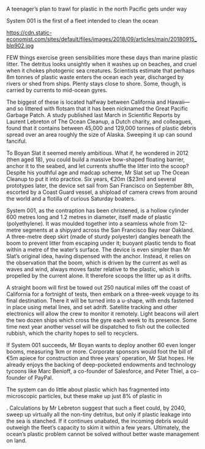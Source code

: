 A teenager’s plan to trawl for plastic in the north Pacific gets under way

System 001 is the first of a fleet intended to clean the ocean

https://cdn.static-economist.com/sites/default/files/images/2018/09/articles/main/20180915_blp902.jpg

FEW things exercise green sensibilities more these days than marine plastic litter. The detritus looks unsightly when it washes up on beaches, and cruel when it chokes photogenic sea creatures. Scientists estimate that perhaps 8m tonnes of plastic waste enters the ocean each year, discharged by rivers or shed from ships. Plenty stays close to shore. Some, though, is carried by currents to mid-ocean gyres.

The biggest of these is located halfway between California and Hawaii—and so littered with flotsam that it has been nicknamed the Great Pacific Garbage Patch. A study published last March in  Scientific Reports  by Laurent Lebreton of The Ocean Cleanup, a Dutch charity, and colleagues, found that it contains between 45,000 and 129,000 tonnes of plastic debris spread over an area roughly the size of Alaska. Sweeping it up can sound fanciful.

To Boyan Slat it seemed merely ambitious. What if, he wondered in 2012 (then aged 18), you could build a massive bow-shaped floating barrier, anchor it to the seabed, and let currents shuffle the litter into the scoop? Despite his youthful age and madcap scheme, Mr Slat set up The Ocean Cleanup to put it into practice. Six years, €20m ($23m) and several prototypes later, the device set sail from San Francisco on September 8th, escorted by a Coast Guard vessel, a shipload of camera crews from around the world and a flotilla of curious Saturday boaters.

System 001, as the contraption has been christened, is a hollow cylinder 600 metres long and 1.2 metres in diameter, itself made of plastic (polyethylene). It was moulded together into a seamless whole from 12-metre segments at a shipyard across the San Francisco Bay near Oakland. A three-metre deep skirt (made of sturdy polyester) dangles beneath the boom to prevent litter from escaping under it; buoyant plastic tends to float within a metre of the water’s surface. The device is even simpler than Mr Slat’s original idea, having dispensed with the anchor. Instead, it relies on the observation that the boom, which is driven by the current as well as waves and wind, always moves faster relative to the plastic, which is propelled by the current alone. It therefore scoops the litter up as it drifts.

A straight boom will first be towed out 250 nautical miles off the coast of California for a fortnight of tests, then embark on a three-week voyage to its final destination. There it will be turned into a u-shape, with ends fastened in place using metal lines, and set adrift. Satellite tracking and other electronics will allow the crew to monitor it remotely. Light beacons will alert the two dozen ships which cross the gyre each week to its presence. Some time next year another vessel will be dispatched to fish out the collected rubbish, which the charity hopes to sell to recyclers.

If System 001 succeeds, Mr Boyan wants to deploy another 60 even longer booms, measuring 1km or more. Corporate sponsors would foot the bill of €5m apiece for construction and three years’ operation, Mr Slat hopes. He already enjoys the backing of deep-pocketed endowments and technology tycoons like Marc Benioff, a co-founder of Salesforce, and Peter Thiel, a co-founder of PayPal.

The system can do little about plastic which has fragmented into microscopic particles, but these make up just 8% of plastic in

. Calculations by Mr Lebreton suggest that such a fleet could, by 2040, sweep up virtually all the non-tiny detritus, but only if plastic leakage into the sea is stanched. If it continues unabated, the incoming debris would outweigh the fleet’s capacity to skim it within a few years. Ultimately, the ocean’s plastic problem cannot be solved without better waste management on land.